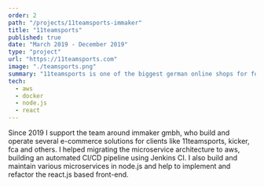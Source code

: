 ```yaml
---
order: 2
path: "/projects/11teamsports-immaker"
title: "11teamsports"
published: true
date: "March 2019 - December 2019"
type: "project"
url: "https://11teamsports.com"
image: "./teamsports.png"
summary: "11teamsports is one of the biggest german online shops for football and training equipment."
tech:
  - aws
  - docker
  - node.js
  - react
---
```


Since 2019 I support the team around immaker gmbh, who build and operate several e-commerce solutions for clients like 11teamsports, kicker, fca and others.
I helped migrating the microservice architecture to aws, building an automated CI/CD pipeline using Jenkins CI. I also build and maintain various microservices in node.js and help to implement and refactor the react.js based front-end.

